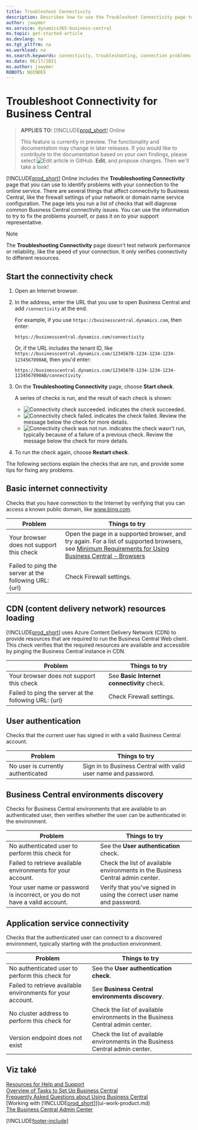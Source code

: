 ```yaml
---
title: Troubleshoot Connectivity
description: Describes how to use the Troubleshoot Connectivity page to identify and fix problems connecting to Business Central online.
author: jswymer
ms.service: dynamics365-business-central
ms.topic: get-started-article
ms.devlang: na
ms.tgt_pltfrm: na
ms.workload: na
ms.search.keywords: connectivity, troubleshooting, connection problems
ms.date: 06/17/2021
ms.author: jswymer
ROBOTS: NOINDEX
---
```

# Troubleshoot Connectivity for Business Central

> **APPLIES TO:** [!INCLUDE[prod_short](includes/prod_short.md)] Online
>
> This feature is currently in preview. The functionality and documentation may change in later releases. If you would like to contribute to the documentation based on your own findings, please select ![Edit article in GitHub.](media/github-edit-pencil.png) **Edit**, and propose changes. Then we'll take a look!

[!INCLUDE[prod_short](includes/prod_short.md)] Online includes the **Troubleshooting Connectivity** page that you can use to identify problems with your connection to the online service. There are several things that affect connectivity to Business Central, like the firewall settings of your network or domain name service configuration. The page lets you run a list of checks that will diagnose common Business Central connectivity issues. You can use the information to try to fix the problems yourself, or pass it on to your support representative.

> [!NOTE]
> The **Troubleshooting Connectivity** page doesn't test network performance or reliability, like the speed of your connection. It only verifies connectivity to different resources.

## Start the connectivity check

1. Open an Internet browser.
2. In the address, enter the URL that you use to open Business Central and add `/connectivity` at the end.

   For example, if you use `https://businesscentral.dynamics.com`, then enter:

   ```http
   https://businesscentral.dynamics.com/connectivity
   ```

   Or, if the URL includes the tenant ID, like `https://businesscentral.dynamics.com/12345678-1234-1234-1234-1234567890AB`, then you'd enter:

   ```http
   https://businesscentral.dynamics.com/12345678-1234-1234-1234-1234567890AB/connectivity
   ```

3. On the **Troubleshooting Connectivity** page, choose **Start check**.

   A series of checks is run, and the result of each check is shown:

   - ![Connectivity check succeeded.](media/connectivity-check.png) indicates the check succeeded.
   - ![Connectivity check failed.](media/connectivity-failed.png) indicates the check failed. Review the message below the check for more details.
   - ![Connectivity check was not run.](media/connectivity-blocked.png) indicates the check wasn't run, typically because of a failure of a previous check. Review the message below the check for more details.

4. To run the check again, choose **Restart check**.

The following sections explain the checks that are run, and provide some tips for fixing any problems.

## Basic internet connectivity

Checks that you have connection to the Internet by verifying that you can access a known public domain, like www.bing.com.

| Problem | Things to try |
|-------|-------------|
| Your browser does not support this check | Open the page in a supported browser, and try again. For a list of supported browsers, see [Minimum Requirements for Using Business Central - Browsers](product-requirements.md#browsers) |
| Failed to ping the server at the following URL: {url} | Check Firewall settings. |

## CDN (content delivery network) resources loading

[!INCLUDE[prod_short](includes/prod_short.md)] uses Azure Content Delivery Network (CDN) to provide resources that are required to run the Business Central Web client. This check verifies that the required resources are available and accessible by pinging the Business Central instance in CDN.

| Problem | Things to try |
|-------|-------------|
| Your browser does not support this check | See **Basic Internet connectivity** check. |
| Failed to ping the server at the following URL: {url} | Check Firewall settings. |

## User authentication

Checks that the current user has signed in with a valid Business Central account.

| Problem | Things to try |
|-------|-------------|
| No user is currently authenticated | Sign in to Business Central with valid user name and password. |

## Business Central environments discovery

Checks for Business Central environments that are available to an authenticated user, then verifies whether the user can be authenticated in the environment.
<!-- example: Your user name or password is incorrect, or you do not have a valid account.. Request duration: 332 milliseconds)-->

| Problem | Things to try |
|-------|-------------|
| No authenticated user to perform this check for | See the **User authentication** check. |
| Failed to retrieve available environments for your account. | Check the list of available environments in the Business Central admin center. |
| Your user name or password is incorrect, or you do not have a valid account. | Verify that you've signed in using the correct user name and password. |

## Application service connectivity

Checks that the authenticated user can connect to a discovered environment, typically starting with the production environment.

| Problem | Things to try |
|-------|-------------|
| No authenticated user to perform this check for | See the **User authentication check**. |
| Failed to retrieve available environments for your account. | See **Business Central environments discovery**. |
| No cluster address to perform this check for | Check the list of available environments in the Business Central admin center. |
| Version endpoint does not exist | Check the list of available environments in the Business Central admin center. |

## Viz také

[Resources for Help and Support](product-help-and-support.md)  
[Overview of Tasks to Set Up Business Central](setup.md)  
[Frequently Asked Questions about Using Business Central](across-faq.yml)  
[Working with [!INCLUDE[prod_short](includes/prod_short.md)]](ui-work-product.md)  
[The Business Central Admin Center](/dynamics365/business-central/dev-itpro/administration/tenant-admin-center)

[!INCLUDE[footer-include](includes/footer-banner.md)]
